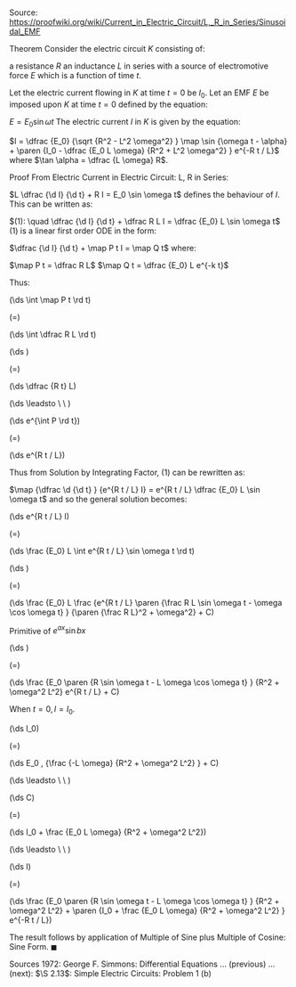# 

Source: https://proofwiki.org/wiki/Current_in_Electric_Circuit/L,_R_in_Series/Sinusoidal_EMF

Theorem
Consider the electric circuit $K$ consisting of:

a resistance $R$
an inductance $L$
in series with a source of electromotive force $E$ which is a function of time $t$.



Let the electric current flowing in $K$ at time $t = 0$ be $I_0$.
Let an EMF $E$ be imposed upon $K$ at time $t = 0$ defined by the equation:

$E = E_0 \sin \omega t$
The electric current $I$ in $K$ is given by the equation:

$I = \dfrac {E_0} {\sqrt {R^2 - L^2 \omega^2} } \map \sin {\omega t - \alpha} + \paren {I_0 - \dfrac {E_0 L \omega} {R^2 + L^2 \omega^2} } e^{-R t / L}$
where $\tan \alpha = \dfrac {L \omega} R$.


Proof
From Electric Current in Electric Circuit: L, R in Series:

$L \dfrac {\d I} {\d t} + R I = E_0 \sin \omega t$
defines the behaviour of $I$.
This can be written as:

$(1): \quad \dfrac {\d I} {\d t} + \dfrac R L I = \dfrac {E_0} L \sin \omega t$
$(1)$ is a linear first order ODE in the form:

$\dfrac {\d I} {\d t} + \map P t I = \map Q t$
where:

$\map P t = \dfrac R L$
$\map Q t = \dfrac {E_0} L  e^{-k t}$

Thus:














\(\ds \int \map P t \rd t\)

\(=\)







\(\ds \int \dfrac R L \rd t\)




















\(\ds \)

\(=\)







\(\ds \dfrac {R t} L\)














\(\ds \leadsto \ \ \)





\(\ds e^{\int P \rd t}\)

\(=\)







\(\ds e^{R t / L}\)









Thus from Solution by Integrating Factor, $(1)$ can be rewritten as:

$\map {\dfrac \d {\d t} } {e^{R t / L} I} = e^{R t / L} \dfrac {E_0} L \sin \omega t$
and so the general solution becomes:














\(\ds e^{R t / L} I\)

\(=\)







\(\ds \frac {E_0} L \int e^{R t / L} \sin \omega t \rd t\)




















\(\ds \)

\(=\)







\(\ds \frac {E_0} L \frac {e^{R t / L} \paren {\frac R L \sin \omega t - \omega \cos \omega t} } {\paren {\frac R L}^2 + \omega^2} + C\)





Primitive of $e^{a x} \sin b x$














\(\ds \)

\(=\)







\(\ds \frac {E_0 \paren {R \sin \omega t - L \omega \cos \omega t} } {R^2 + \omega^2 L^2} e^{R t / L} + C\)










When $t = 0, I = I_0$.














\(\ds I_0\)

\(=\)







\(\ds E_0 \, {\frac {-L \omega} {R^2 + \omega^2 L^2} } + C\)














\(\ds \leadsto \ \ \)





\(\ds C\)

\(=\)







\(\ds I_0 + \frac {E_0 L \omega} {R^2 + \omega^2 L^2}\)














\(\ds \leadsto \ \ \)





\(\ds I\)

\(=\)







\(\ds \frac {E_0 \paren {R \sin \omega t - L \omega \cos \omega t} } {R^2 + \omega^2 L^2} + \paren {I_0 + \frac {E_0 L \omega} {R^2 + \omega^2 L^2} } e^{-R t / L}\)









The result follows by application of Multiple of Sine plus Multiple of Cosine: Sine Form.
$\blacksquare$


Sources
1972: George F. Simmons: Differential Equations ... (previous) ... (next): $\S 2.13$: Simple Electric Circuits: Problem $1 \ \text{(b)}$




